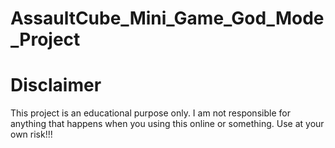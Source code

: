 # AssaultCube_Mini_Game_God_Mode_Project
# Disclaimer
This project is an educational purpose only. I am not responsible for anything that happens when you using this online or something. Use at your own risk!!!
